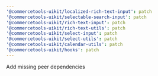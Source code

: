 ```yaml
---
'@commercetools-uikit/localized-rich-text-input': patch
'@commercetools-uikit/selectable-search-input': patch
'@commercetools-uikit/rich-text-input': patch
'@commercetools-uikit/rich-text-utils': patch
'@commercetools-uikit/select-input': patch
'@commercetools-uikit/select-utils': patch
'@commercetools-uikit/calendar-utils': patch
'@commercetools-uikit/hooks': patch
---
```


Add missing peer dependencies
